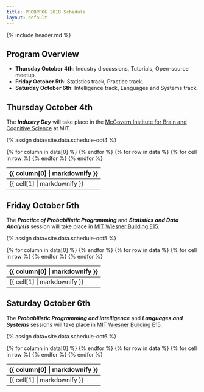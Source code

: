 ```yaml
---
title: PROBPROG 2018 Schedule
layout: default
---
```


{% include header.md %}


## Program Overview

- **Thursday October 4th**: Industry discussions, Tutorials, Open-source meetup.    
- **Friday October 5th**: Statistics track, Practice track.
- **Saturday October 6th**: Intelligence track, Languages and Systems track.

## Thursday October 4th

The ***Industry Day*** will take place in the [McGovern Institute for Brain and Cognitive Science](https://whereis.mit.edu/?go=46) at MIT. 

{% assign data=site.data.schedule-oct4 %}

<table class="schedule">
    <thead>
    {% for column in data[0] %}
        <th>{{ column[0] | markdownify }}</th>
    {% endfor %}
    </thead>
    <tbody>
    {% for row in data %}
        <tr>
        {% for cell in row %}
            <td>{{ cell[1] | markdownify }}</td>
        {% endfor %}
        </tr>
    {% endfor %}
    </tbody>
</table>


## Friday October 5th

The ***Practice of Probabilistic Programming*** and ***Statistics and Data Analysis***
session will take place in [MIT Wiesner Building E15](https://whereis.mit.edu/?go=E15). 

{% assign data=site.data.schedule-oct5 %}

<table class="schedule">
    <thead>
    {% for column in data[0] %}
        <th>{{ column[0] | markdownify }}</th>
    {% endfor %}
    </thead>
    <tbody>
    {% for row in data %}
        <tr>
        {% for cell in row %}
            <td>{{ cell[1] | markdownify }}</td>
        {% endfor %}
        </tr>
    {% endfor %}
    </tbody>
</table>

## Saturday October 6th

The ***Probabilistic Programming and Intelligence*** and ***Languages and Systems*** sessions will take place in [MIT Wiesner Building E15](https://whereis.mit.edu/?go=E15).

{% assign data=site.data.schedule-oct6 %}

<table class="schedule">
    <thead>
    {% for column in data[0] %}
        <th>{{ column[0] | markdownify }}</th>
    {% endfor %}
    </thead>
    <tbody>
    {% for row in data %}
        <tr>
        {% for cell in row %}
            <td>{{ cell[1] | markdownify }}</td>
        {% endfor %}
        </tr>
    {% endfor %}
    </tbody>
</table>
